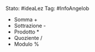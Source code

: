 Stato: #ideaLez
Tag: #InfoAngelob

- Somma +
- Sottrazione -
- Prodotto *
- Quoziente / 
- Modulo %
